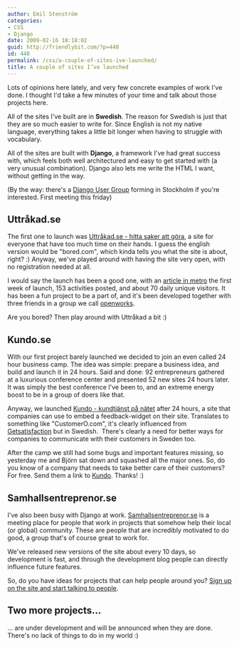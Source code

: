 ```yaml
---
author: Emil Stenström
categories:
- CSS
- Django
date: 2009-02-16 18:18:02
guid: http://friendlybit.com/?p=448
id: 448
permalink: /css/a-couple-of-sites-ive-launched/
title: A couple of sites I’ve launched
---
```


Lots of opinions here lately, and very few concrete examples of work I've done. I thought I'd take a few minutes of your time and talk about those projects here.

All of the sites I've built are in **Swedish**. The reason for Swedish is just that they are so much easier to write for. Since English is not my native language, everything takes a little bit longer when having to struggle with vocabulary.

All of the sites are built with **Django**, a framework I've had great success with, which feels both well architectured and easy to get started with (a very unusual combination). Django also lets me write the HTML I want, without getting in the way.

(By the way: there's a [Django User Group](http://groups.google.com/group/django-stockholm) forming in Stockholm if you're interested. First meeting this friday)

## Uttråkad.se

The first one to launch was [Uttråkad.se - hitta saker att göra](http://www.uttråkad.se), a site for everyone that have too much time on their hands. I guess the english version would be "bored.com", which kinda tells you what the site is about, right? :) Anyway, we've played around with having the site very open, with no registration needed at all.

I would say the launch has been a good one, with an [article in metro](http://www.metro.se/se/article/2008/12/16/19/0353-45/index.xml) the first week of launch, 153 activities posted, and about 70 daily unique visitors. It has been a fun project to be a part of, and it's been developed together with three friends in a group we call [openworks](http://openworks.se).

Are you bored? Then play around with Uttråkad a bit :)

## Kundo.se

With our first project barely launched we decided to join an even called 24 hour business camp. The idea was simple: prepare a business idea, and build and launch it in 24 hours. Said and done: 92 entrepreneurs gathered at a luxurious conference center and presented 52 new sites 24 hours later. It was simply the best conference I've been to, and an extreme energy boost to be in a group of doers like that.

Anyway, we launched [Kundo - kundtjänst på nätet](http://kundo.se) after 24 hours, a site that companies can use to embed a feedback-widget on their site. Translates to something like "CustomerO.com", it's clearly influenced from [Getsatisfaction](http://getsatisfaction.com/) but in Swedish.  There's clearly a need for better ways for companies to communicate with their customers in Sweden too.

After the camp we still had some bugs and important features missing, so yesterday me and Björn sat down and squashed all the major ones. So, do you know of a company that needs to take better care of their customers? For free. Send them a link to [Kundo](http://kundo.se). Thanks! :)

## Samhallsentreprenor.se

I've also been busy with Django at work. [Samhallsentreprenor.se](http://www.samhallsentreprenor.se/) is a meeting place for people that work in projects that somehow help their local (or global) community. These are people that are incredibly motivated to do good, a group that's of course great to work for.

We've released new versions of the site about every 10 days, so development is fast, and through the development blog people can directly influence future features.

So, do you have ideas for projects that can help people around you? [Sign up on the site and start talking to people](http://samhallsentreprenor.se/).

## Two more projects…

… are under development and will be announced when they are done. There's no lack of things to do in my world :)
